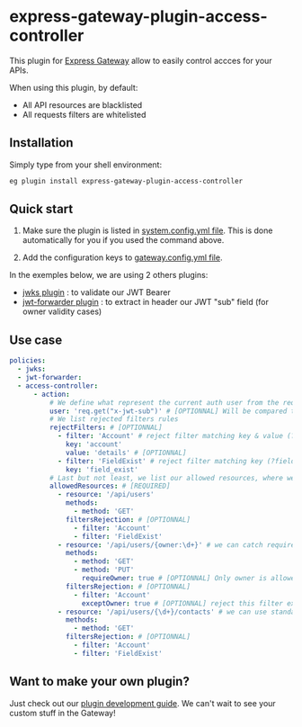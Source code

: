 # express-gateway-plugin-access-controller

This plugin for [Express Gateway](https://express-gateway.io) allow to easily control accces for your APIs.

When using this plugin, by default:

- All API resources are blacklisted
- All requests filters are whitelisted

## Installation

Simply type from your shell environment:

```bash
eg plugin install express-gateway-plugin-access-controller
```

## Quick start

1. Make sure the plugin is listed in [system.config.yml file](https://www.express-gateway.io/docs/configuration/system.config.yml/).
   This is done automatically for you if you used the command above.

2. Add the configuration keys to [gateway.config.yml file](https://www.express-gateway.io/docs/configuration/gateway.config.yml/).

In the exemples below, we are using 2 others plugins:

- [jwks plugin](https://github.com/DrMegavolt/express-gateway-plugin-jwks) : to validate our JWT Bearer
- [jwt-forwarder plugin](https://github.com/xavier-rodet/express-gateway-plugin-jwt-forwarder) : to extract in header our JWT "sub" field (for owner validity cases)

## Use case

```yaml
policies:
  - jwks:
  - jwt-forwarder:
  - access-controller:
      - action:
          # We define what represent the current auth user from the request (it will be evaled on runtime)
          user: 'req.get("x-jwt-sub")' # [OPTIONNAL] Will be compared to owner of the resource uri when using options like 'requireOwner' or 'exceptOwner'
          # We list rejected filters rules
          rejectFilters: # [OPTIONNAL]
            - filter: 'Account' # reject filter matching key & value (?account=details)
              key: 'account'
              value: 'details' # [OPTIONNAL]
            - filter: 'FieldExist' # reject filter matching key (?field_exist or ?field_exist=whatever)
              key: 'field_exist'
          # Last but not least, we list our allowed resources, where we can plug our desired rejected filters rules set above
          allowedResources: # [REQUIRED]
            - resource: '/api/users'
              methods:
                - method: 'GET'
              filtersRejection: # [OPTIONNAL]
                - filter: 'Account'
                - filter: 'FieldExist'
            - resource: '/api/users/{owner:\d+}' # we can catch required owner using "{owner:x}", where x is a standard regex pattern
              methods:
                - method: 'GET'
                - method: 'PUT'
                  requireOwner: true # [OPTIONNAL] Only owner is allowed to use this method
              filtersRejection: # [OPTIONNAL]
                - filter: 'Account'
                  exceptOwner: true # [OPTIONNAL] reject this filter excepted for owner
            - resource: '/api/users/{\d+}/contacts' # we can use standard regex pattern inside "{}"
              methods:
                - method: 'GET'
              filtersRejection: # [OPTIONNAL]
                - filter: 'Account'
                - filter: 'FieldExist'
```

## Want to make your own plugin?

Just check out our [plugin development guide](https://www.express-gateway.io/docs/plugins/).
We can't wait to see your custom stuff in the Gateway!
